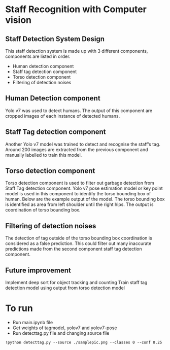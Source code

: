 # Staff Recognition with Computer vision
## Staff Detection System Design

This staff detection system is made up with 3 different components, components are listed in order.

* Human detection component
* Staff tag detection component
* Torso detection component
* Filtering of detection noises

## Human Detection component

Yolo v7 was used to detect humans. The output of this component are cropped images of each instance of detected humans. 

## Staff Tag detection component

Another Yolo v7 model was trained to detect and recognise the staff’s tag. Around 200 images are extracted from the previous component and manually labelled to train this model.

## Torso detection component

Torso detection component is used to filter out garbage detection from Staff Tag detection component. Yolo v7 pose estimation model or key point model is used in this component to identify the torso bounding box of human. Below are the example output of the model. The torso bounding box is identified as area from left shoulder until the right hips. The output is coordination of torso bounding box.

## Filtering of detection noises

The detection of tag outside of the torso bounding box coordination is considered as a false prediction. This could filter out many inaccurate predictions made from the second component staff tag detection component. 

## Future improvement

Implement deep sort for object tracking and counting
Train staff tag detection model using output from torso detection model 

# To run
 * Run main.ipynb file
 * Get weights of tagmodel, yolov7 and yolov7-pose
 * Run detecttag.py file and changing source file

```
!python detecttag.py --source ./samplepic.png --classes 0 --conf 0.25
```